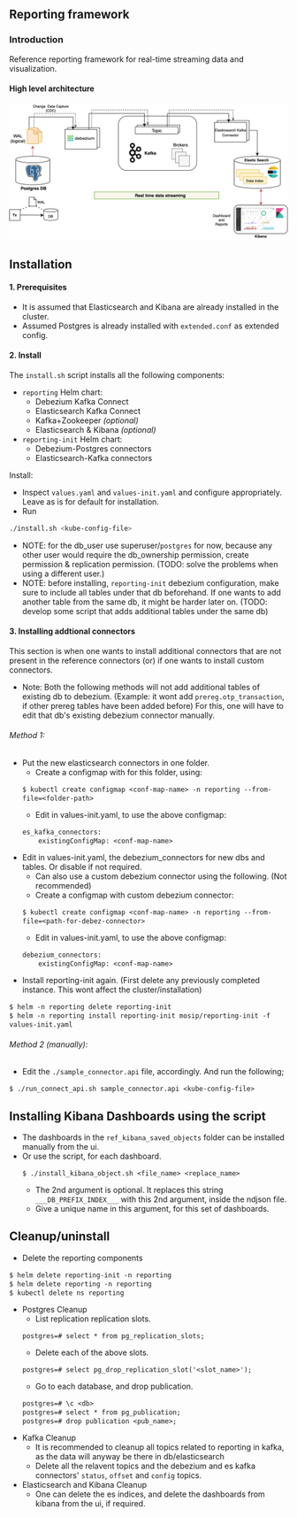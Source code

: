 ## Reporting framework

### Introduction
Reference reporting framework for real-time streaming data and visualization.  

#### High level architecture

![](../docs/images/reporting_architecture.png)


## Installation

#### 1. Prerequisites

- It is assumed that Elasticsearch and Kibana are already installed in the cluster.
- Assumed Postgres is already installed with `extended.conf` as extended config.

#### 2. Install

The `install.sh` script installs all the following components:
  - `reporting` Helm chart:
    - Debezium Kafka Connect
    - Elasticsearch Kafka Connect 
    - Kafka+Zookeeper _(optional)_
    - Elasticsearch & Kibana _(optional)_
  - `reporting-init` Helm chart:
    - Debezium-Postgres connectors
    - Elasticsearch-Kafka connectors

Install:
- Inspect `values.yaml` and `values-init.yaml` and configure appropriately.  Leave as is for default for installation.
- Run
```sh
./install.sh <kube-config-file>
```

- NOTE: for the db_user use superuser/`postgres` for now, because any other user would require the db_ownership permission, create permission & replication permission. (TODO: solve the problems when using a different user.)
- NOTE: before installing, `reporting-init` debezium configuration, make sure to include all tables under that db beforehand. If one wants to add another table from the same db, it might be harder later on. (TODO: develop some script that adds additional tables under the same db)

#### 3. Installing addtional connectors
This section is when one wants to install additional connectors that are not present in the reference connectors (or) if one wants to install custom connectors.

- Note: Both the following methods will not add additional tables of existing db to debezium. (Example: it wont add `prereg.otp_transaction`, if other prereg tables have been added before) For this, one will have to edit that db's existing debezium connector manually.

###### Method 1:

- Put the new elasticsearch connectors in one folder.
	- Create a configmap with for this folder, using:
	```
	$ kubectl create configmap <conf-map-name> -n reporting --from-file=<folder-path>
	```
	- Edit in values-init.yaml, to use the above configmap:
	```
	es_kafka_connectors:
		existingConfigMap: <conf-map-name>
	```
- Edit in values-init.yaml, the debezium_connectors for new dbs and tables. Or disable if not required.
	- Can also use a custom debezium connector using the following. (Not recommended)
	- Create a configmap with custom debezium connector:
	```
	$ kubectl create configmap <conf-map-name> -n reporting --from-file=<path-for-debez-connector>
	```
	- Edit in values-init.yaml, to use the above configmap:
	```
	debezium_connectors:
		existingConfigMap: <conf-map-name>
	```
- Install reporting-init again. (First delete any previously completed instance. This wont affect the cluster/installation)
```
$ helm -n reporting delete reporting-init
$ helm -n reporting install reporting-init mosip/reporting-init -f values-init.yaml
```

###### Method 2 (manually):

- Edit the `./sample_connector.api` file, accordingly. And run the following;
```
$ ./run_connect_api.sh sample_connector.api <kube-config-file>
```

## Installing Kibana Dashboards using the script

- The dashboards in the `ref_kibana_saved_objects` folder can be installed manually from the ui.
- Or use the script, for each dashboard.
	```
	$ ./install_kibana_object.sh <file_name> <replace_name>
	```
	- The 2nd argument is optional. It replaces this string `___DB_PREFIX_INDEX___` with this 2nd argument, inside the ndjson file.
	- Give a unique name in this argument, for this set of dashboards.

## Cleanup/uninstall

- Delete the reporting components
```
$ helm delete reporting-init -n reporting
$ helm delete reporting -n reporting
$ kubectl delete ns reporting
```
- Postgres Cleanup
	- List replication replication slots.
	```
	postgres=# select * from pg_replication_slots;
	```
	- Delete each of the above slots.
	```
	postgres=# select pg_drop_replication_slot('<slot_name>');
	```
	- Go to each database, and drop publication.
	```
	postgres=# \c <db>
	postgres=# select * from pg_publication;
	postgres=# drop publication <pub_name>;
	```
- Kafka Cleanup
	- It is recommended to cleanup all topics related to reporting in kafka, as the data will anyway be there in db/elasticsearch
	- Delete all the relavent topics and the debezium and es kafka connectors' `status`, `offset` and `config` topics.
- Elasticsearch and Kibana Cleanup
	- One can delete the es indices, and delete the dashboards from kibana from the ui, if required.
